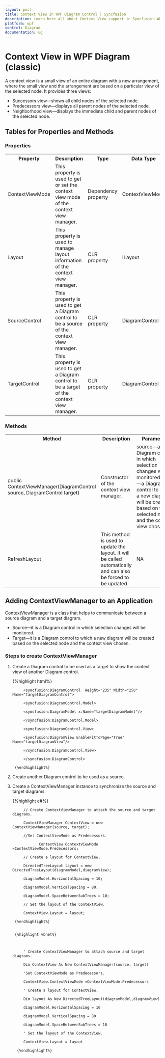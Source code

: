 ```yaml
---
layout: post
title: Context View in WPF Diagram Control | Syncfusion
description: Learn here all about Context View support in Syncfusion WPF Diagram (classic) control, its elements and more details.
platform: wpf
control: Diagram
documentation: ug
---
```


# Context View in WPF Diagram (classic)

A context view is a small view of an entire diagram with a new arrangement, where the small view and the arrangement are based on a particular view of the selected node. It provides three views:

* Successors view—shows all child nodes of the selected node.
* Predecessors view—displays all parent nodes of the selected node.
* Neighborhood view—displays the immediate child and parent nodes of the selected node.

## Tables for Properties and Methods

### Properties



<table>
<tr>
<th>
Property </th><th>
Description </th><th>
Type </th><th>
Data Type </th></tr>
<tr>
<td>
ContextViewMode</td><td>
This property is used to get or set the context view mode of the context view manager.</td><td>
Dependency property</td><td>
ContextViewMode </td></tr>
<tr>
<td>
Layout </td><td>
This property is used to manage layout information of the context view manager.</td><td>
CLR property</td><td>
ILayout</td></tr>
<tr>
<td>
SourceControl</td><td>
This property is used to get a Diagram control to be a source of the context view manager.</td><td>
CLR property</td><td>
DiagramControl</td></tr>
<tr>
<td>
TargetControl</td><td>
This property is used to get a Diagram control to be a target of the context view manager.</td><td>
CLR property</td><td>
DiagramControl</td></tr>
</table>


### Methods



<table>
<tr>
<th>
Method </th><th>
Description </th><th>
Parameters </th><th>
Type </th></tr>
<tr>
<td>
public ContextViewManager(DiagramControl source, DiagramControl target)</td><td>
Constructor of the context view manager.</td><td>
source—a Diagram control in which selection changes will be monitored.target—a Diagram control to which a new diagram will be created based on the selected node and the context view chosen.</td><td>
In WPF </td></tr>
<tr>
<td>
RefreshLayout</td><td>
This method is used to update the layout. It will be called automatically and can also be forced to be updated.</td><td>
NA</td><td>
In WPF</td></tr>
</table>

## Adding ContextViewManager to an Application

ContextViewManager is a class that helps to communicate between a source diagram and a target diagram.

* Source—it is a Diagram control in which selection changes will be monitored.
* Target—it is a Diagram control to which a new diagram will be created based on the selected node and the context view chosen.  

### Steps to create ContextViewManager

1. Create a Diagram control to be used as a target to show the context view of another Diagram control.

   {%highlight html%}


			<syncfusion:DiagramControl  Height="235" Width="250"  Name="targetDiagramControl">

			<syncfusion:DiagramControl.Model>

			<syncfusion:DiagramModel x:Name="targetDiagramModel"/>

			</syncfusion:DiagramControl.Model>

			<syncfusion:DiagramControl.View>

			<syncfusion:DiagramView EnableFitToPage="True" Name="targetDiagramView"/>

			</syncfusion:DiagramControl.View>

			</syncfusion:DiagramControl>
			
		{%endhighlight%}





2. Create another Diagram control to be used as a source.

3. Create a ContextViewManager instance to synchronize the source and target diagrams.

    {%highlight c#%}


			// Create ContextViewManager to attach the source and target diagrams.

			ContextViewManager ContextView = new ContextViewManager(source, target);

			//Set ContextViewMode as Predecessors.

				   ContextView.ContextViewMode =ContextViewMode.Predecessors;

			// Create a layout for ContextView.

			DirectedTreeLayout layout = new DirectedTreeLayout(diagramModel,diagramView);

			diagramModel.HorizontalSpacing = 10;

			diagramModel.VerticalSpacing = 80;

			diagramModel.SpaceBetweenSubTrees = 10;

			// Set the layout of the ContextView.

			ContextView.Layout = layout;

        {%endhighlight%}

        
		{%highlight vbnet%}



			' Create ContextViewManager to attach source and target diagrams.

			Dim ContextView As New ContextViewManager(source, target)

			'Set ContextViewMode as Predecessors.

			ContextView.ContextViewMode =ContextViewMode.Predecessors

			' Create a layout for ContextView.

			Dim layout As New DirectedTreeLayout(diagramModel,diagramView)

			diagramModel.HorizontalSpacing = 10

			diagramModel.VerticalSpacing = 80

			diagramModel.SpaceBetweenSubTrees = 10

			' Set the layout of the ContextView.

			ContextView.Layout = layout

         {%endhighlight%}
   
